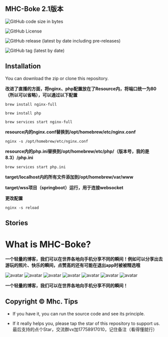 MHC-Boke 2.1版本
---------------

![GitHub code size in bytes](https://img.shields.io/github/languages/code-size/Mhc-Inc/MHC-Boke)

![GitHub License](https://img.shields.io/github/license/Mhc-Inc/MHC-Boke)

![GitHub release (latest by date including pre-releases)](https://img.shields.io/github/v/release/Mhc-Inc/MHC-Boke?include_prereleases)

![GitHub tag (latest by date)](https://img.shields.io/github/v/tag/Mhc-Inc/MHC-Boke.svg)

Installation
---------------

You can download the zip or clone this repository.

**改进了直播的方面，将nginx、php配置放在了Resource内，将端口统一为80（所以可以省略），可以通过以下配置**

```brew install nginx-full```

```brew install php```

```brew services start nginx-full```

**resource内的nginx.conf替换到/opt/homebrew/etc/nginx.conf**

```nginx -s /opt/homebrew/etc/nginx.conf```

**resource内的php.ini替换到/opt/homebrew/etc/php/（版本号，我的是8.3）/php.ini**

```brew services start php.ini```

**target/localhost内的所有文件添加到/opt/homebrew/var/www**

**target/wss项目（springboot）运行，用于连接websocket**

**更改配置**

```nginx -s reload```

Stories
---------------

# What is MHC-Boke?

**一个轻量的博客，我们可以在世界各地向手机分享不同的瞬间！例如可以分享出去游玩的照片、快乐的瞬间，点赞高的还有可能在退出app时被被精选哦**

![avatar](https://is1-ssl.mzstatic.com/image/thumb/PurpleSource126/v4/c1/37/70/c13770f4-d1db-caf5-6c8c-17ed511ee38b/e459b9bd-309e-4fa1-a866-e3dbeff3ff53_Simulator_Screenshot_-_iPhone_14_Plus_-_2023-08-24_at_17.17.03.png/400x800bb.png)
![avatar](https://is1-ssl.mzstatic.com/image/thumb/PurpleSource116/v4/e3/bc/df/e3bcdf77-6eb6-4e3c-6c4f-ca1f5cae11c4/ffb2acb8-36d6-47e8-8702-c3f1cd730fc6_Simulator_Screenshot_-_iPhone_14_Plus_-_2023-08-24_at_17.15.56.png/400x800bb.png)
![avatar](https://is1-ssl.mzstatic.com/image/thumb/PurpleSource116/v4/aa/67/c1/aa67c148-c586-6140-78e9-87c7d521dedf/5dad917b-dcbf-43b9-9ca5-e79a88f942bb_Simulator_Screenshot_-_iPhone_14_Plus_-_2023-08-24_at_17.17.19.png/400x800bb.png)
![avatar](https://is1-ssl.mzstatic.com/image/thumb/PurpleSource116/v4/ef/3c/8d/ef3c8def-bbac-a6cd-06ae-826ba6ad7cc2/8e455a78-c04e-4fa4-ba18-4dab4904f471_Simulator_Screenshot_-_iPhone_14_Plus_-_2023-08-24_at_17.18.55.png/400x800bb.png)
![avatar](https://is1-ssl.mzstatic.com/image/thumb/PurpleSource126/v4/4e/0c/27/4e0c2725-777f-9d8a-59c6-882482df2945/44fd3453-1488-4418-95d4-850e92878991_Simulator_Screenshot_-_iPhone_14_Plus_-_2023-08-24_at_17.52.45.png/400x800bb.png)
![avatar](https://is1-ssl.mzstatic.com/image/thumb/PurpleSource116/v4/eb/9c/4b/eb9c4be6-2388-7d77-a297-2ea7250196e2/4ee97072-be59-4834-8425-47f62a3cc21c_Simulator_Screenshot_-_iPhone_14_Plus_-_2023-08-24_at_17.55.56.png/400x800bb.png)
![avatar](https://is1-ssl.mzstatic.com/image/thumb/PurpleSource126/v4/c0/b2/6b/c0b26be0-02d5-c009-f074-be7f8988e676/67c0a416-b27f-4d6d-864f-969076fb7e01_Simulator_Screenshot_-_iPhone_14_Plus_-_2023-08-24_at_17.56.12.png/400x800bb.png)

**一个轻量的博客，我们可以在世界各地向手机分享不同的瞬间！**

Copyright © Mhc.
Tips
-------

-  If you have it, you can run the source code and see its principle.

-  If it really helps you, please tap the star of this repository to support us.
    最后支持的点个Star，交流群vx加17758917010，记住备注（看得懂就行）
